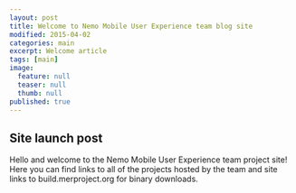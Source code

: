```yaml
---
layout: post
title: Welcome to Nemo Mobile User Experience team blog site
modified: 2015-04-02
categories: main
excerpt: Welcome article
tags: [main]
image: 
  feature: null
  teaser: null
  thumb: null
published: true
---
```


## Site launch post

Hello and welcome to the Nemo Mobile User Experience team project site! Here you can find links to all of the projects hosted by the team and site links to build.merproject.org for binary downloads.
